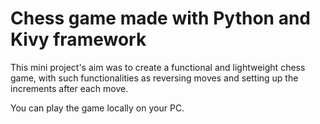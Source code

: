# Chess game made with Python and Kivy framework

This mini project's aim was to create a functional and lightweight chess game, with such functionalities as reversing moves and setting up the increments after each move. 

You can play the game locally on your PC.
